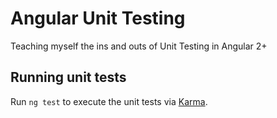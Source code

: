 # Angular Unit Testing

Teaching myself the ins and outs of Unit Testing in Angular 2+

## Running unit tests

Run `ng test` to execute the unit tests via [Karma](https://karma-runner.github.io).
